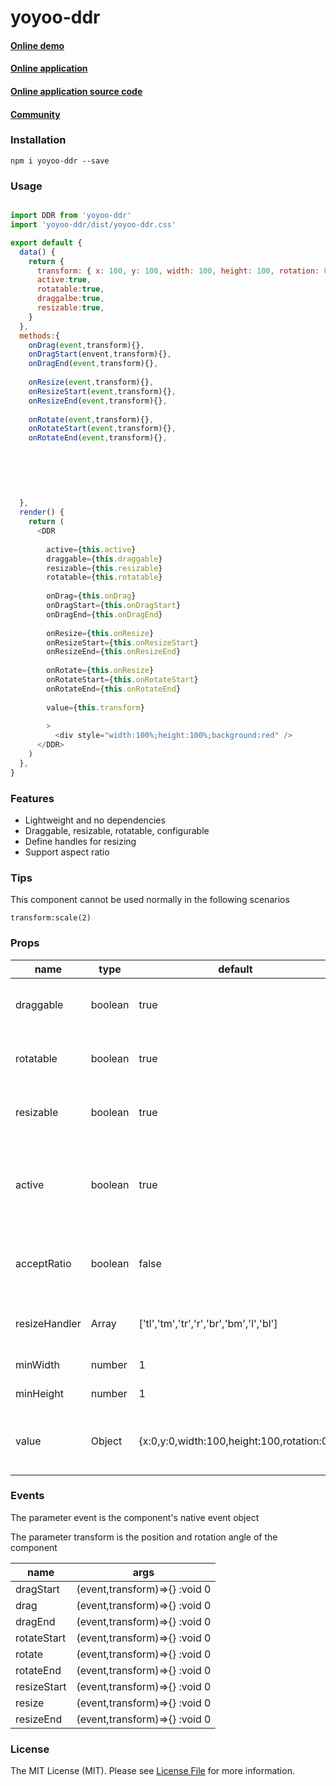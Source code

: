 # yoyoo-ddr

#### [ Online demo ](https://zuimeiaj.github.io/ddr/)

#### [ Online application ](https://yoyoo.vivw.org/)

#### [ Online application source code ](https://github.com/zuimeiaj/yoyoo-starter)

#### [ Community ](https://vivw.org/)

### Installation

```
npm i yoyoo-ddr --save
```

### Usage

```javascript

import DDR from 'yoyoo-ddr'
import 'yoyoo-ddr/dist/yoyoo-ddr.css'

export default {
  data() {
    return {
      transform: { x: 100, y: 100, width: 100, height: 100, rotation: 0 },
      active:true,
      rotatable:true,
      draggalbe:true,
      resizable:true,
    }
  },
  methods:{
    onDrag(event,transform){},
    onDragStart(envent,transform){},
    onDragEnd(event,transform){},
    
    onResize(event,transform){},
    onResizeStart(event,transform){},
    onResizeEnd(event,transform){},
    
    onRotate(event,transform){},
    onRotateStart(event,transform){},
    onRotateEnd(event,transform){},
    
    
    
    
    
    
  },
  render() {
    return (
      <DDR
      
        active={this.active}
        draggable={this.draggable}
        resizable={this.resizable}
        rotatable={this.rotatable}
        
        onDrag={this.onDrag}
        onDragStart={this.onDragStart}
        onDragEnd={this.onDragEnd}
        
        onResize={this.onResize}
        onResizeStart={this.onResizeStart}
        onResizeEnd={this.onResizeEnd}
        
        onRotate={this.onResize}
        onRotateStart={this.onRotateStart}
        onRotateEnd={this.onRotateEnd}
        
        value={this.transform}
        
        >
          <div style="width:100%;height:100%;background:red" />
      </DDR>
    )
  },
}
```

### Features

- Lightweight and no dependencies
- Draggable, resizable, rotatable, configurable
- Define handles for resizing
- Support aspect ratio

### Tips

This component cannot be used normally in the following scenarios

`transform:scale(2)`

### Props

| name          | type    | default                                   | desc                                                                            |
| ------------- | ------- | ----------------------------------------- | ------------------------------------------------------------------------------- |
| draggable     | boolean | true                                      | Whether the component can be dragged                                            |
| rotatable     | boolean | true                                      | Whether the component can be rotated                                            |
| resizable     | boolean | true                                      | Whether the component can be resized                                            |
| active        | boolean | true                                      | Whether the component is selected, it can only be operated after it is selected |
| acceptRatio   | boolean | false                                     | Set to true or hold down the shift key, it will scale proportionally            |
| resizeHandler | Array   | ['tl','tm','tr','r','br','bm','l','bl']   | Set the direction that can be resized                                           |
| minWidth      | number  | 1                                         | Minimum width                                                                   |
| minHeight     | number  | 1                                         | Minimum height                                                                  |
| value         | Object  | {x:0,y:0,width:100,height:100,rotation:0} | Controls the position, size, and rotation of components                         |

### Events

The parameter event is the component's native event object

The parameter transform is the position and rotation angle of the component

| name        | args                          |
| ----------- | ----------------------------- |
| dragStart   | (event,transform)=>{} :void 0 |
| drag        | (event,transform)=>{} :void 0 |
| dragEnd     | (event,transform)=>{} :void 0 |
| rotateStart | (event,transform)=>{} :void 0 |
| rotate      | (event,transform)=>{} :void 0 |
| rotateEnd   | (event,transform)=>{} :void 0 |
| resizeStart | (event,transform)=>{} :void 0 |
| resize      | (event,transform)=>{} :void 0 |
| resizeEnd   | (event,transform)=>{} :void 0 |

### License

The MIT License (MIT). Please see [License File](https://github.com/zuimeiaj/yoyoo-ddr/blob/master/LICENSE) for more information.

